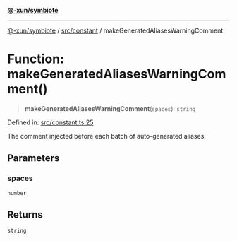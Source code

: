 [**@-xun/symbiote**](../../../README.md)

***

[@-xun/symbiote](../../../README.md) / [src/constant](../README.md) / makeGeneratedAliasesWarningComment

# Function: makeGeneratedAliasesWarningComment()

> **makeGeneratedAliasesWarningComment**(`spaces`): `string`

Defined in: [src/constant.ts:25](https://github.com/Xunnamius/symbiote/blob/3708c142929779cedae6f80fd8d92e8d468daaf9/src/constant.ts#L25)

The comment injected before each batch of auto-generated aliases.

## Parameters

### spaces

`number`

## Returns

`string`
